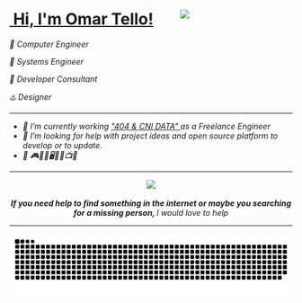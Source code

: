 <h1> 
 <a href="https://github.com/Omar-Tello"><img src = "" width = "10px" alt = ""> Hi, I'm Omar Tello!  </a>
<! -- en proceso href https://omar-tello.github.io/developerOmartello --> 
 <img align='right' src="https://media.giphy.com/media/VgCDAzcKvsR6OM0uWg/giphy.gif" width="200">

</h1>

<p><em>🍵 Computer Engineer </p>
<p><em>🍵 Systems Engineer </p>
<p><em>🍵 Developer Consultant </p>
<p><em>♨️ Designer </p>


--------------------

- 🔭 I’m currently working <a href="https://www.instagram.com/cni.data/"> "404 & CNI DATA" </a> as a Freelance Engineer
- 📰 I’m looking for help with project ideas and open source platform to develop or to update.
- 💼 🎮👾🎲🖥️📡📂📺📱

--------------------
<p align="center">
 <img src="https://media.giphy.com/media/mGcNjsfWAjY5AEZNw6/giphy.gif" width="90"></center>
</p>
  
<p align='center'>
<em>
<b>If you need help to find something in the internet or maybe you searching for a missing person,
</b> I would love to help 
</em>
</p>

--------------------  
<p align="center">
  <img src="https://raw.githubusercontent.com/platane/snk/output/github-contribution-grid-snake-dark.svg" alt="snake"></center>
</p>




